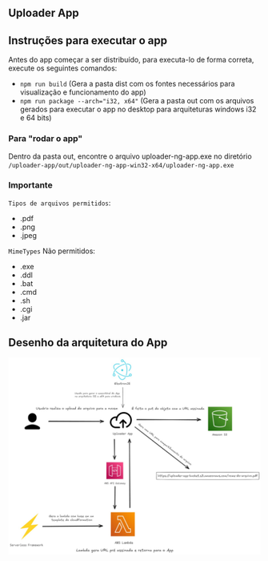 ## Uploader App

## Instruções para executar o app

Antes do app começar a ser distribuído, para executa-lo de forma correta, execute os seguintes comandos:

- `npm run build` (Gera a pasta dist com os fontes necessários para visualização e funcionamento do app)
- `npm run package --arch="i32, x64"` (Gera a pasta out com os arquivos gerados para executar o app no desktop para arquiteturas windows i32 e 64 bits)

### Para "rodar o app"
Dentro da pasta out, encontre o arquivo uploader-ng-app.exe no diretório `/uploader-app/out/uploader-ng-app-win32-x64/uploader-ng-app.exe`

### Importante
`Tipos de arquivos permitidos`:
- .pdf
- .png
- .jpeg

`MimeTypes` Não permitidos:
- .exe
- .ddl
- .bat
- .cmd
- .sh
- .cgi
- .jar

## Desenho da arquitetura do App
![Desenho de arquitetura](src/assets/uploader-app-draw-2.jpeg)
